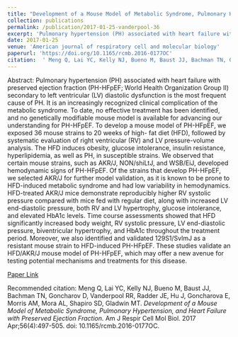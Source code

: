 ```yaml
--- 
title: "Development of a Mouse Model of Metabolic Syndrome, Pulmonary Hypertension, and Heart Failure with Preserved Ejection Fraction." 
collection: publications 
permalink: /publication/2017-01-25-vanderpool-36 
excerpt: 'Pulmonary hypertension (PH) associated with heart failure with preserved ejection fraction (PH-HFpEF; World Health Organization Group II) secondary to left ventricular (LV) diastolic dysfunction is the most frequent cause of PH. It is an increasingly recognized clinical complication of the metabolic syndrome. To date, no [...]' 
date: 2017-01-25 
venue: 'American journal of respiratory cell and molecular biology' 
paperurl: 'https://doi.org/10.1165/rcmb.2016-0177OC' 
citation:  ' Meng Q, Lai YC, Kelly NJ, Bueno M, Baust JJ, Bachman TN, Goncharov D, Vanderpool RR, Radder JE, Hu J, Goncharova E, Morris AM, Mora AL, Shapiro SD, Gladwin MT. <i>Development of a Mouse Model of Metabolic Syndrome, Pulmonary Hypertension, and Heart Failure with Preserved Ejection Fraction.</i> Am J Respir Cell Mol Biol. 2017 Apr;56(4):497-505. doi: 10.1165/rcmb.2016-0177OC.' 
--- 
```

Abstract:  Pulmonary hypertension (PH) associated with heart failure with preserved ejection fraction (PH-HFpEF; World Health Organization Group II) secondary to left ventricular (LV) diastolic dysfunction is the most frequent cause of PH. It is an increasingly recognized clinical complication of the metabolic syndrome. To date, no effective treatment has been identified, and no genetically modifiable mouse model is available for advancing our understanding for PH-HFpEF. To develop a mouse model of PH-HFpEF, we exposed 36 mouse strains to 20 weeks of high- fat diet (HFD), followed by systematic evaluation of right ventricular (RV) and LV pressure-volume analysis. The HFD induces obesity, glucose intolerance, insulin resistance, hyperlipidemia, as well as PH, in susceptible strains. We observed that certain mouse strains, such as AKR/J, NON/shiLtJ, and WSB/EiJ, developed hemodynamic signs of PH-HFpEF. Of the strains that develop PH-HFpEF, we selected AKR/J for further model validation, as it is known to be prone to HFD-induced metabolic syndrome and had low variability in hemodynamics. HFD-treated AKR/J mice demonstrate reproducibly higher RV systolic pressure compared with mice fed with regular diet, along with increased LV end-diastolic pressure, both RV and LV hypertrophy, glucose intolerance, and elevated HbA1c levels. Time course assessments showed that HFD significantly increased body weight, RV systolic pressure, LV end-diastolic pressure, biventricular hypertrophy, and HbA1c throughout the treatment period. Moreover, we also identified and validated 129S1/SvlmJ as a resistant mouse strain to HFD-induced PH-HFpEF. These studies validate an HFD/AKR/J mouse model of PH-HFpEF, which may offer a new avenue for testing potential mechanisms and treatments for this disease.  
 
[Paper Link](https://doi.org/10.1165/rcmb.2016-0177OC) 
 
Recommended citation:  Meng Q, Lai YC, Kelly NJ, Bueno M, Baust JJ, Bachman TN, Goncharov D, Vanderpool RR, Radder JE, Hu J, Goncharova E, Morris AM, Mora AL, Shapiro SD, Gladwin MT. <i>Development of a Mouse Model of Metabolic Syndrome, Pulmonary Hypertension, and Heart Failure with Preserved Ejection Fraction.</i> Am J Respir Cell Mol Biol. 2017 Apr;56(4):497-505. doi: 10.1165/rcmb.2016-0177OC. 
